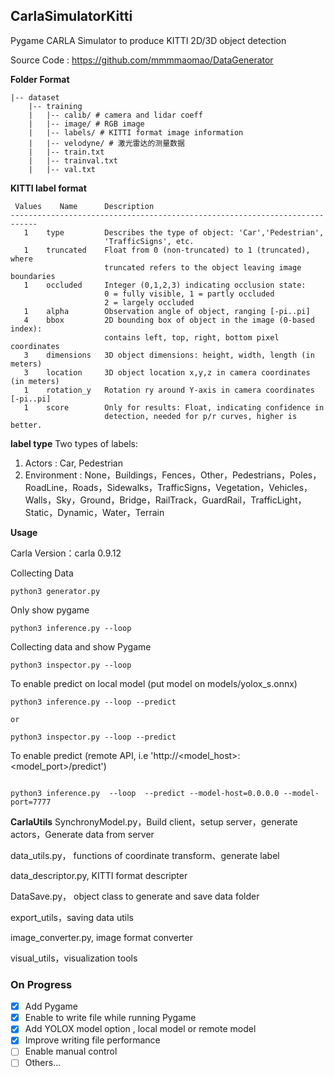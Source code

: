 ## CarlaSimulatorKitti

Pygame CARLA Simulator to produce KITTI 2D/3D object detection

Source Code : https://github.com/mmmmaomao/DataGenerator

**Folder Format**
```
|-- dataset
    |-- training
    |   |-- calib/ # camera and lidar coeff
    |   |-- image/ # RGB image
    |   |-- labels/ # KITTI format image information
    |   |-- velodyne/ # 激光雷达的测量数据
    |   |-- train.txt
    |   |-- trainval.txt
    |   |-- val.txt

```

**KITTI label format**
```
 Values    Name      Description
----------------------------------------------------------------------------
   1    type         Describes the type of object: 'Car','Pedestrian',
   					 'TrafficSigns', etc.
   1    truncated    Float from 0 (non-truncated) to 1 (truncated), where
                     truncated refers to the object leaving image boundaries
   1    occluded     Integer (0,1,2,3) indicating occlusion state:
                     0 = fully visible, 1 = partly occluded
                     2 = largely occluded
   1    alpha        Observation angle of object, ranging [-pi..pi]
   4    bbox         2D bounding box of object in the image (0-based index):
                     contains left, top, right, bottom pixel coordinates
   3    dimensions   3D object dimensions: height, width, length (in meters)
   3    location     3D object location x,y,z in camera coordinates (in meters)
   1    rotation_y   Rotation ry around Y-axis in camera coordinates [-pi..pi]
   1    score        Only for results: Float, indicating confidence in
                     detection, needed for p/r curves, higher is better.
```

**label type**
Two types of labels:
 1. Actors : Car, Pedestrian
 2. Environment : None，Buildings，Fences，Other，Pedestrians，Poles，RoadLine，Roads，Sidewalks，TrafficSigns，Vegetation，Vehicles，Walls，Sky，Ground，Bridge，RailTrack，GuardRail，TrafficLight，Static，Dynamic，Water，Terrain

**Usage**

Carla Version：carla 0.9.12

Collecting Data

```
python3 generator.py
```

Only show pygame

```
python3 inference.py --loop
```

Collecting data and show Pygame

```
python3 inspector.py --loop
```

To enable predict on local model (put model on models/yolox_s.onnx)

```
python3 inference.py --loop --predict

or 

python3 inspector.py --loop --predict

```

To enable predict (remote API, i.e 'http://<model_host>:<model_port>/predict')

```

python3 inference.py  --loop  --predict --model-host=0.0.0.0 --model-port=7777

```

**CarlaUtils**
SynchronyModel.py，Build client，setup server，generate actors，Generate data from server

data_utils.py， functions of coordinate transform、generate label

data_descriptor.py, KITTI format descripter

DataSave.py， object class to generate and save data folder

export_utils，saving data utils

image_converter.py, image format converter

visual_utils，visualization tools

### On Progress

- [x] Add Pygame
- [x] Enable to write file while running Pygame
- [x] Add YOLOX model option , local model or remote model
- [x] Improve writing file performance
- [ ] Enable manual control
- [ ] Others...
